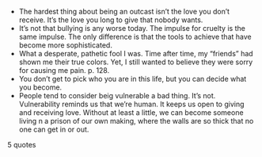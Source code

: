  - The hardest thing about being an outcast isn’t the love you don’t receive. It’s the love you long to give that nobody wants.
 - It’s not that bullying is any worse today. The impulse for cruelty is the same impulse. The only difference is that the tools to achieve that have become more sophisticated.
 - What a desperate, pathetic fool I was. Time after time, my “friends” had shown me their true colors. Yet, I still wanted to believe they were sorry for causing me pain. p. 128.
 - You don’t get to pick who you are in this life, but you can decide what you become.
 - People tend to consider beig vulnerable a bad thing. It’s not. Vulnerability reminds us that we’re human. It keeps us open to giving and receiving love. Without at least a little, we can become someone living n a prison of our own making, where the walls are so thick that no one can get in or out.

5 quotes